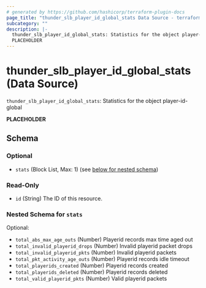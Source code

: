```yaml
---
# generated by https://github.com/hashicorp/terraform-plugin-docs
page_title: "thunder_slb_player_id_global_stats Data Source - terraform-provider-thunder"
subcategory: ""
description: |-
  thunder_slb_player_id_global_stats: Statistics for the object player-id-global
  PLACEHOLDER
---
```


# thunder_slb_player_id_global_stats (Data Source)

`thunder_slb_player_id_global_stats`: Statistics for the object player-id-global

__PLACEHOLDER__



<!-- schema generated by tfplugindocs -->
## Schema

### Optional

- `stats` (Block List, Max: 1) (see [below for nested schema](#nestedblock--stats))

### Read-Only

- `id` (String) The ID of this resource.

<a id="nestedblock--stats"></a>
### Nested Schema for `stats`

Optional:

- `total_abs_max_age_outs` (Number) Playerid records max time aged out
- `total_invalid_playerid_drops` (Number) Invalid playerid packet drops
- `total_invalid_playerid_pkts` (Number) Invalid playerid packets
- `total_pkt_activity_age_outs` (Number) Playerid records idle timeout
- `total_playerids_created` (Number) Playerid records created
- `total_playerids_deleted` (Number) Playerid records deleted
- `total_valid_playerid_pkts` (Number) Valid playerid packets


